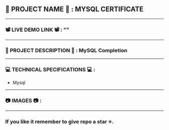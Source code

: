 ## 💼 __PROJECT__ __NAME__ 💼 __:__ __MYSQL__ __CERTIFICATE__
---------------------------------------------------------------------------------------------------------------
### 📽️ __LIVE__ __DEMO__ __LINK__ 📽️ __:__ ""
---------------------------------------------------------------------------------------------------------------
### 📄 __PROJECT__ DESCRIPTION 📄 __:__ MySQL Completion
---------------------------------------------------------------------------------------------------------------
### 💻 __TECHNICAL__ SPECIFICATIONS 💻 __:__
* Mysql
---------------------------------------------------------------------------------------------------------------
### 📷 __IMAGES__ 📷 __:__
---------------------------------------------------------------------------------------------------------------
### If you like it remember to give repo a star ⭐.
